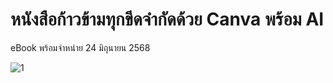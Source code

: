 # หนังสือก้าวข้ามทุกขีดจำกัดด้วย Canva พร้อม AI
eBook พร้อมจำหน่าย 24 มิถุนายน 2568

![1](https://github.com/user-attachments/assets/95fe8b63-000d-4bf7-b1a4-7d3c82ed5f89)
